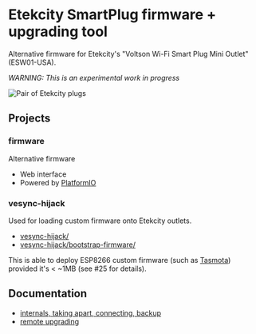 # Etekcity SmartPlug firmware + upgrading tool

Alternative firmware for Etekcity's "Voltson Wi-Fi Smart Plug Mini Outlet" (ESW01-USA).

_WARNING: This is an experimental work in progress_

![Pair of Etekcity plugs](doc/etekcity.jpg)

## Projects

### firmware

Alternative firmware

* Web interface
* Powered by [PlatformIO](https://platformio.org/)


### vesync-hijack

Used for loading custom firmware onto Etekcity outlets.

* [vesync-hijack/](vesync-hijack/bootstrap-firmware/)
* [vesync-hijack/bootstrap-firmware/](vesync-hijack/bootstrap-firmware/)

This is able to deploy ESP8266 custom firmware (such as [Tasmota](https://tasmota.github.io/)) provided it's < ~1MB (see #25 for details).

## Documentation

* [internals, taking apart, connecting, backup](doc/internals.md)
* [remote upgrading](doc/upgrading.md)
